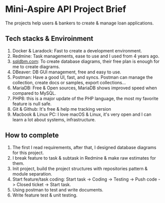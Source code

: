 # Mini-Aspire API Project Brief

The projects help users & bankers to create & manage loan applications.

## Tech stacks & Enviroinment

1. Docker & Laradock: Fast to create a development environment.
2. Redmine: Task managements, ease to use and I used from 4 years ago.
3. [sqldbm.com](https://sqldbm.com/Home/): To create database diagrams, their free plan is enough for me to create diagrams.
4. DBeaver: DB GUI management, free and easy to use.
5. Postman: Have a good UI, fast, and syncs. Postman can manage the collection, create docs or samples, export collections...
6. MariaDB: Free & Open sources, MariaDB shows improved speed when compared to MySQL.
7. PHP8: this is a major update of the PHP language, the most my favorite feature is null safe.
8. Git & Github: It's free & help me tracking version
8. Macbook & Linux PC: I love macOS & Linux, it's very open and I can learn a lot about systems, infrastructure.

## How to complete
1. The first I read requirements, after that, I designed database diagrams for this project.
2. I break feature to task & subtask in Redmine & make raw estimates for them.
3. Init project, build the project structures with repositories pattern & module separation.
4. Start feature/task coding: Start task -> Coding -> Testing -> Push code -> Closed ticket -> Start task.
5. Using postman to test and write documents.
6. Write feature test & unit testing.